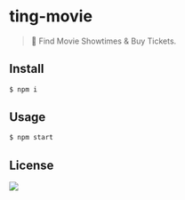 # ting-movie

> 🎦 Find Movie Showtimes & Buy Tickets.

## Install

```bash
$ npm i
```

## Usage

```bash
$ npm start
```

## License

![](https://img.shields.io/github/license/cuongw/ting-movie.svg?style=flat-square)
